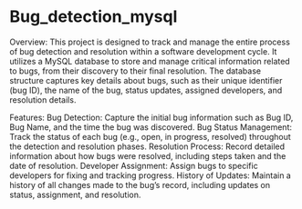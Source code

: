 # Bug_detection_mysql
Overview:
 This project is designed to track and manage the entire process of bug detection and resolution within a software development cycle. It utilizes a MySQL database to store and manage critical information related to bugs, from their discovery to their final resolution.
The database structure captures key details about bugs, such as their unique identifier (bug ID), the name of the bug, status updates, assigned developers, and resolution details.

Features:
 Bug Detection: Capture the initial bug information such as Bug ID, Bug Name, and the time the bug was discovered.
Bug Status Management: Track the status of each bug (e.g., open, in progress, resolved) throughout the detection and resolution phases.
Resolution Process: Record detailed information about how bugs were resolved, including steps taken and the date of resolution.
Developer Assignment: Assign bugs to specific developers for fixing and tracking progress.
History of Updates: Maintain a history of all changes made to the bug’s record, including updates on status, assignment, and resolution.
